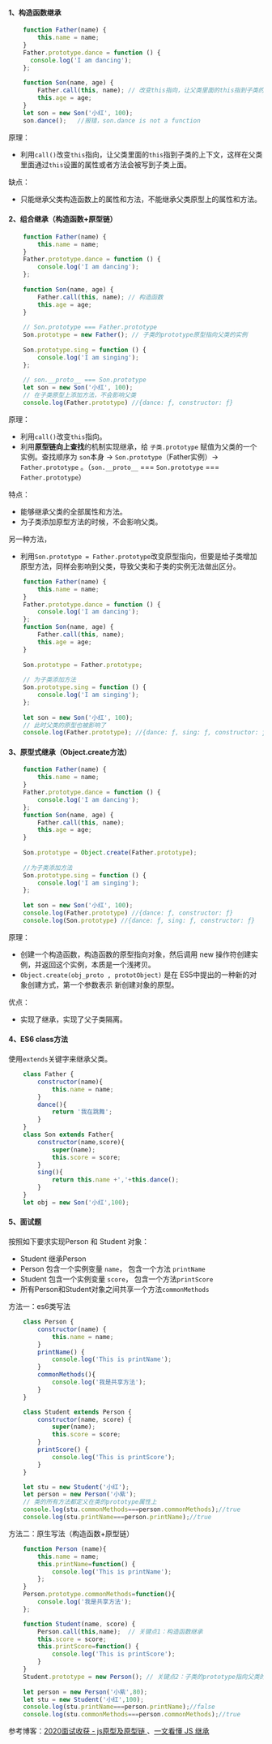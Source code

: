 #### 1、构造函数继承

```javascript
    function Father(name) {
        this.name = name;
    }
    Father.prototype.dance = function () {
      console.log('I am dancing');
    };
    
    function Son(name, age) {
        Father.call(this, name); // 改变this指向，让父类里面的this指到子类的上下文，这样在父类里面通过this设置的属性或者方法会被写到子类上面。
        this.age = age;
    }
    let son = new Son('小红', 100);
    son.dance();   //报错，son.dance is not a function
```

原理：
- 利用`call()`改变`this`指向，让父类里面的`this`指到子类的上下文，这样在父类里面通过`this`设置的属性或者方法会被写到子类上面。

缺点：
- 只能继承父类构造函数上的属性和方法，不能继承父类原型上的属性和方法。

#### 2、组合继承（构造函数+原型链）

```javascript
    function Father(name) {
        this.name = name;
    }
    Father.prototype.dance = function () {
        console.log('I am dancing');
    };
    
    function Son(name, age) {
        Father.call(this, name); // 构造函数
        this.age = age;
    }
    
    // Son.prototype === Father.prototype
    Son.prototype = new Father(); // 子类的prototype原型指向父类的实例
    
    Son.prototype.sing = function () {
        console.log('I am singing');
    };
    
    // son.__proto__ === Son.prototype
    let son = new Son('小红', 100);
    // 在子类原型上添加方法，不会影响父类
    console.log(Father.prototype) //{dance: ƒ, constructor: ƒ}
```

原理：
- 利用`call()`改变`this`指向。
- 利用**原型链向上查找**的机制实现继承，给 `子类.prototype` 赋值为父类的一个实例。查找顺序为 `son`本身 -> `Son.prototype`（Father实例）-> `Father.prototype` 。（`son.__proto__` === `Son.prototype` === `Father.prototype`）

特点：
- 能够继承父类的全部属性和方法。
- 为子类添加原型方法的时候，不会影响父类。

另一种方法，
- 利用`Son.prototype = Father.prototype`改变原型指向，但要是给子类增加原型方法，同样会影响到父类，导致父类和子类的实例无法做出区分。

```javascript
    function Father(name) {
        this.name = name;
    }
    Father.prototype.dance = function () {
        console.log('I am dancing');
    };
    function Son(name, age) {
        Father.call(this, name);
        this.age = age;
    }
    
    Son.prototype = Father.prototype;
    
    // 为子类添加方法
    Son.prototype.sing = function () {
        console.log('I am singing');
    };
    
    let son = new Son('小红', 100);
    // 此时父类的原型也被影响了
    console.log(Father.prototype); //{dance: ƒ, sing: ƒ, constructor: ƒ}
```

#### 3、原型式继承（Object.create方法）

```javascript
    function Father(name) {
        this.name = name;
    }
    Father.prototype.dance = function () {
        console.log('I am dancing');
    };
    function Son(name, age) {
        Father.call(this, name);
        this.age = age;
    }
    
    Son.prototype = Object.create(Father.prototype);
    
    //为子类添加方法
    Son.prototype.sing = function () {
        console.log('I am singing');
    };
    
    let son = new Son('小红', 100);
    console.log(Father.prototype) //{dance: ƒ, constructor: ƒ}
    console.log(Son.prototype) //{dance: ƒ, sing: ƒ, constructor: ƒ}
```

原理：
- 创建一个构造函数，构造函数的原型指向对象，然后调用 new 操作符创建实例，并返回这个实例，本质是一个浅拷贝。
- `Object.create(obj_proto , prototObject)` 是在 ES5中提出的一种新的对象创建方式，第一个参数表示 新创建对象的原型。

优点：
- 实现了继承，实现了父子类隔离。

#### 4、ES6 class方法
使用`extends`关键字来继承父类。

```javascript
    class Father {
        constructor(name){
            this.name = name;
        }
        dance(){
            return '我在跳舞';
        }
    }
    class Son extends Father{
        constructor(name,score){
            super(name);
            this.score = score;
        }
        sing(){
            return this.name +','+this.dance();
        }
    }
    let obj = new Son('小红',100);
```

#### 5、面试题
按照如下要求实现Person 和 Student 对象：

- Student 继承Person 
- Person 包含一个实例变量 `name`， 包含一个方法 `printName`
- Student 包含一个实例变量 `score`， 包含一个方法`printScore`
- 所有Person和Student对象之间共享一个方法`commonMethods`

方法一：es6类写法
```javascript
    class Person {
        constructor(name) {
            this.name = name;
        }
        printName() {
            console.log('This is printName');
        }
        commonMethods(){
            console.log('我是共享方法');
        }
    }

    class Student extends Person {
        constructor(name, score) {
            super(name);
            this.score = score;
        }
        printScore() {
            console.log('This is printScore');
        }
    }

    let stu = new Student('小红');
    let person = new Person('小紫');
    // 类的所有方法都定义在类的prototype属性上
    console.log(stu.commonMethods===person.commonMethods);//true
    console.log(stu.printName===person.printName);//true
```

方法二：原生写法（构造函数+原型链）

```javascript
    function Person (name){
        this.name = name;
        this.printName=function() {
            console.log('This is printName');
        };
    }
    Person.prototype.commonMethods=function(){
        console.log('我是共享方法');
    };

    function Student(name, score) {
        Person.call(this,name);  // 关键点1：构造函数继承
        this.score = score;
        this.printScore=function() {
            console.log('This is printScore');
        }
    }
    Student.prototype = new Person(); // 关键点2：子类的prototype指向父类的实例
    
    let person = new Person('小紫',80);
    let stu = new Student('小红',100);
    console.log(stu.printName===person.printName);//false
    console.log(stu.commonMethods===person.commonMethods);//true
```

参考博客：[2020面试收获 - js原型及原型链 ](https://juejin.cn/post/6844904093828251662#heading-36)、[一文看懂 JS 继承](https://juejin.cn/post/6844903798624747528#heading-6)